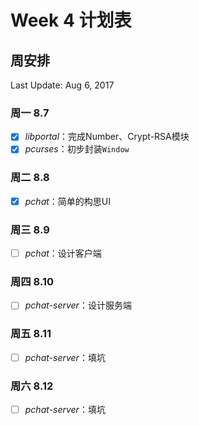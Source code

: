# Week 4 计划表

## 周安排

Last Update: Aug 6, 2017

### 周一 8.7

- [x] *libportal*：完成Number、Crypt-RSA模块
- [x] *pcurses*：初步封装`Window`

### 周二 8.8

- [x] *pchat*：简单的构思UI

### 周三 8.9

- [ ] *pchat*：设计客户端

### 周四 8.10

- [ ] *pchat-server*：设计服务端

### 周五 8.11

- [ ] *pchat-server*：填坑

### 周六 8.12

- [ ] *pchat-server*：填坑